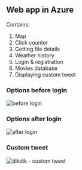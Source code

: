 ## Web app in Azure
Contains:
1. Map
2. Click counter
3. Getting file details
4. Weather history
5. Login & registration
6. Movies database
7. Displaying custom tweet

### Options before login
![before login](https://github.com/user-attachments/assets/8c4c654d-9b92-44ec-a5de-b3e47a492bfe)

### Options after login
![after login](https://github.com/user-attachments/assets/a5ebd5f2-34bb-46c8-967f-345e2db94162)

### Custom tweet
![dikdik - custom tweet](https://github.com/user-attachments/assets/177e9cfb-2fee-47a6-8777-717636419816)

